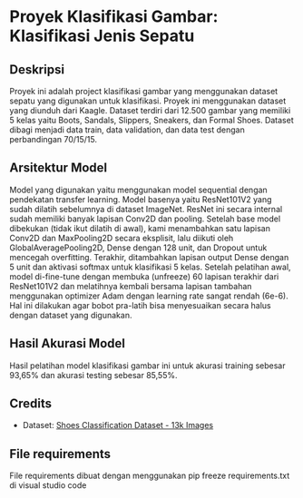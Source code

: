 # Proyek Klasifikasi Gambar: Klasifikasi Jenis Sepatu

## Deskripsi

Proyek ini adalah project klasifikasi gambar yang menggunakan dataset sepatu yang digunakan untuk klasifikasi. Proyek ini menggunakan dataset yang diunduh dari Kaagle. Dataset terdiri dari 12.500 gambar yang memiliki 5 kelas yaitu Boots, Sandals, Slippers, Sneakers, dan Formal Shoes. Dataset dibagi menjadi data train, data validation, dan data test dengan perbandingan 70/15/15.

## Arsitektur Model
Model yang digunakan yaitu menggunakan model sequential dengan pendekatan transfer learning. Model basenya yaitu ResNet101V2 yang sudah dilatih sebelumnya di dataset ImageNet. ResNet ini secara internal sudah memiliki banyak lapisan Conv2D dan pooling. Setelah base model dibekukan (tidak ikut dilatih di awal), kami menambahkan satu lapisan Conv2D dan MaxPooling2D secara eksplisit, lalu diikuti oleh GlobalAveragePooling2D, Dense dengan 128 unit, dan Dropout untuk mencegah overfitting. Terakhir, ditambahkan lapisan output Dense dengan 5 unit dan aktivasi softmax untuk klasifikasi 5 kelas.  Setelah pelatihan awal, model di-fine-tune dengan membuka (unfreeze) 60 lapisan terakhir dari ResNet101V2 dan melatihnya kembali bersama lapisan tambahan menggunakan optimizer Adam dengan learning rate sangat rendah (6e-6). Hal ini dilakukan agar bobot pra-latih bisa menyesuaikan secara halus dengan dataset yang digunakan.

## Hasil Akurasi Model
Hasil pelatihan model klasifikasi gambar ini untuk akurasi training sebesar 93,65% dan akurasi testing sebesar 85,55%.

## Credits
- Dataset: [Shoes Classification Dataset - 13k Images](https://www.kaggle.com/datasets/utkarshsaxenadn/shoes-classification-dataset-13k-images)

## File requirements
File requirements dibuat dengan menggunakan  pip freeze requirements.txt di visual studio code